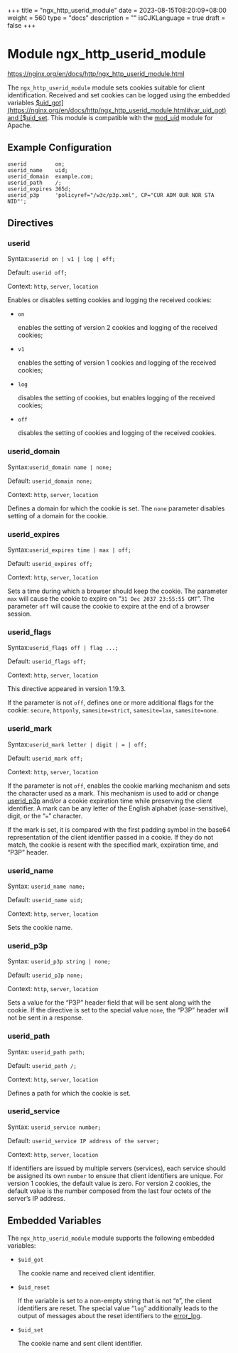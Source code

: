 +++
title = "ngx_http_userid_module"
date = 2023-08-15T08:20:09+08:00
weight = 560
type = "docs"
description = ""
isCJKLanguage = true
draft = false
+++

# Module ngx_http_userid_module

https://nginx.org/en/docs/http/ngx_http_userid_module.html



The `ngx_http_userid_module` module sets cookies suitable for client identification. Received and set cookies can be logged using the embedded variables [$uid_got](https://nginx.org/en/docs/http/ngx_http_userid_module.html#var_uid_got) and [$uid_set](https://nginx.org/en/docs/http/ngx_http_userid_module.html#var_uid_set). This module is compatible with the [mod_uid](http://www.lexa.ru/programs/mod-uid-eng.html) module for Apache.



## Example Configuration



```
userid         on;
userid_name    uid;
userid_domain  example.com;
userid_path    /;
userid_expires 365d;
userid_p3p     'policyref="/w3c/p3p.xml", CP="CUR ADM OUR NOR STA NID"';
```





## Directives



### userid

  Syntax:`userid on | v1 | log | off;`

  Default: `userid off;`

  Context: `http`, `server`, `location`


Enables or disables setting cookies and logging the received cookies:

- `on`

  enables the setting of version 2 cookies and logging of the received cookies;

- `v1`

  enables the setting of version 1 cookies and logging of the received cookies;

- `log`

  disables the setting of cookies, but enables logging of the received cookies;

- `off`

  disables the setting of cookies and logging of the received cookies.





### userid_domain

  Syntax:`userid_domain name | none;`

  Default: `userid_domain none;`

  Context: `http`, `server`, `location`


Defines a domain for which the cookie is set. The `none` parameter disables setting of a domain for the cookie.



### userid_expires

  Syntax:`userid_expires time | max | off;`

  Default: `userid_expires off;`

  Context: `http`, `server`, `location`


Sets a time during which a browser should keep the cookie. The parameter `max` will cause the cookie to expire on “`31 Dec 2037 23:55:55 GMT`”. The parameter `off` will cause the cookie to expire at the end of a browser session.



### userid_flags

  Syntax:`userid_flags off | flag ...;`

  Default: `userid_flags off;`

  Context: `http`, `server`, `location`


This directive appeared in version 1.19.3.

If the parameter is not `off`, defines one or more additional flags for the cookie: `secure`, `httponly`, `samesite=strict`, `samesite=lax`, `samesite=none`.



### userid_mark

  Syntax:`userid_mark letter | digit | = | off;`

  Default: `userid_mark off;`

  Context: `http`, `server`, `location`


If the parameter is not `off`, enables the cookie marking mechanism and sets the character used as a mark. This mechanism is used to add or change [userid_p3p](https://nginx.org/en/docs/http/ngx_http_userid_module.html#userid_p3p) and/or a cookie expiration time while preserving the client identifier. A mark can be any letter of the English alphabet (case-sensitive), digit, or the “`=`” character.

If the mark is set, it is compared with the first padding symbol in the base64 representation of the client identifier passed in a cookie. If they do not match, the cookie is resent with the specified mark, expiration time, and “P3P” header.



### userid_name

  Syntax:  `userid_name name;`

  Default: `userid_name uid;`

  Context: `http`, `server`, `location`


Sets the cookie name.



### userid_p3p

  Syntax:  `userid_p3p string | none;`

  Default: `userid_p3p none;`

  Context: `http`, `server`, `location`


Sets a value for the “P3P” header field that will be sent along with the cookie. If the directive is set to the special value `none`, the “P3P” header will not be sent in a response.



### userid_path

  Syntax:  `userid_path path;`

  Default: `userid_path /;`

  Context: `http`, `server`, `location`


Defines a path for which the cookie is set.



### userid_service

  Syntax:  `userid_service number;`

  Default: `userid_service IP address of the server;`

  Context: `http`, `server`, `location`


If identifiers are issued by multiple servers (services), each service should be assigned its own `number` to ensure that client identifiers are unique. For version 1 cookies, the default value is zero. For version 2 cookies, the default value is the number composed from the last four octets of the server’s IP address.



## Embedded Variables

The `ngx_http_userid_module` module supports the following embedded variables:

- `$uid_got`

  The cookie name and received client identifier.

- `$uid_reset`

  If the variable is set to a non-empty string that is not “`0`”, the client identifiers are reset. The special value “`log`” additionally leads to the output of messages about the reset identifiers to the [error_log](https://nginx.org/en/docs/ngx_core_module.html#error_log).

- `$uid_set`

  The cookie name and sent client identifier.